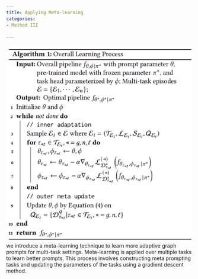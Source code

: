 ```yaml
---
title: Applying Meta-learning
categories:
- Method III

---
```

![featureimage](/assets/alg.png)
we introduce a meta-learning technique to learn more adaptive graph prompts for multi-task settings. Meta-learning is applied over multiple tasks to learn better prompts. This process involves constructing meta prompting tasks and updating the parameters of the tasks using a gradient descent method.




